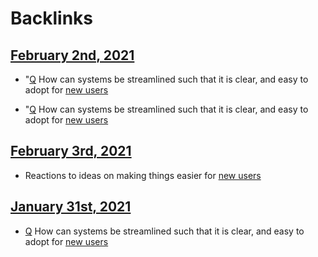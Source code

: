 
# Backlinks
## [February 2nd, 2021](<February 2nd, 2021.md>)
- "[Q](<Q.md>) How can systems be streamlined such that it is clear, and easy to adopt for [new users](<new users.md>)

- "[Q](<Q.md>) How can systems be streamlined such that it is clear, and easy to adopt for [new users](<new users.md>)

## [February 3rd, 2021](<February 3rd, 2021.md>)
- Reactions to ideas on making things easier for [new users](<new users.md>)

## [January 31st, 2021](<January 31st, 2021.md>)
- [Q](<Q.md>) How can systems be streamlined such that it is clear, and easy to adopt for [new users](<new users.md>)

